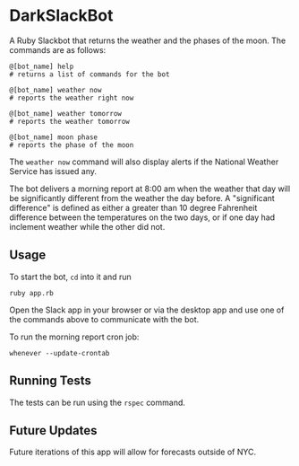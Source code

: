 # DarkSlackBot
A Ruby Slackbot that returns the weather and the phases of the moon. The commands are as follows:

```
@[bot_name] help
# returns a list of commands for the bot
```

```
@[bot_name] weather now
# reports the weather right now
```

```
@[bot_name] weather tomorrow
# reports the weather tomorrow
```

```
@[bot_name] moon phase
# reports the phase of the moon
```

The `weather now` command will also display alerts if the National Weather Service has issued any.

The bot delivers a morning report at 8:00 am when the weather that day will be significantly different from the weather the day before. A "significant difference" is defined as either a greater than 10 degree Fahrenheit difference between the temperatures on the two days, or if one day had inclement weather while the other did not.

## Usage
To start the bot, `cd` into it and run

```
ruby app.rb
```

Open the Slack app in your browser or via the desktop app and use one of the commands above to communicate with the bot.

To run the morning report cron job:

```
whenever --update-crontab
```

## Running Tests
The tests can be run using the `rspec` command.

## Future Updates
Future iterations of this app will allow for forecasts outside of NYC.
